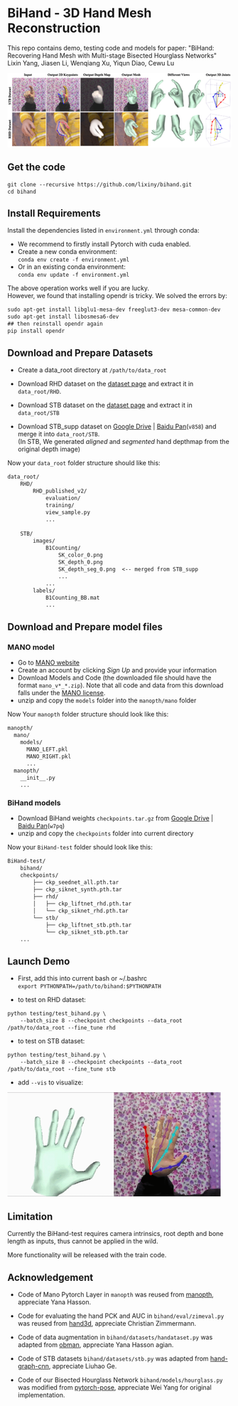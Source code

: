 
# BiHand - 3D Hand Mesh Reconstruction

This repo contains demo, testing code and models for paper: "BiHand: Recovering Hand Mesh with Multi-stage Bisected Hourglass Networks"  
Lixin Yang, Jiasen Li, Wenqiang Xu, Yiqun Diao, Cewu Lu 

<img src="assets/teaser.png">


## Get the code
```
git clone --recursive https://github.com/lixiny/bihand.git
cd bihand
```
## Install Requirements 
Install the dependencies listed in `environment.yml` through conda:
- We recommend to firstly install Pytorch with cuda enabled.
- Create a new conda environment:   
`conda env create -f environment.yml `
- Or in an existing conda environment:  
`conda env update -f environment.yml` 

The above operation works well if you are lucky.   
However, we found that 
installing opendr is tricky. We solved the errors by:  
```
sudo apt-get install libglu1-mesa-dev freeglut3-dev mesa-common-dev
sudo apt-get install libosmesa6-dev 
## then reinstall opendr again
pip install opendr
```

## Download and Prepare Datasets  

- Create a data_root directory at `/path/to/data_root`
- Download RHD dataset on the [dataset page](https://lmb.informatik.uni-freiburg.de/resources/datasets/RenderedHandposeDataset.en.html) and extract it in `data_root/RHD`.   

- Download STB dataset on the [dataset page](https://sites.google.com/site/zhjw1988/) and extract it in `data_root/STB`
- Download STB_supp dataset on [Google Drive](https://drive.google.com/file/d/1uAP2-U_sQkl1Ez4JkaDl01DA-Qiq2PI-/view?usp=sharing) | [Baidu Pan](https://pan.baidu.com/s/1ja23wnTsPPsjLrkE6d8s-w)(`v858`) and merge it into `data_root/STB`.  
 (In STB, We generated *aligned* and *segmented* hand depthmap from the original depth image)  

Now your `data_root` folder structure should like this:
```
data_root/
    RHD/
        RHD_published_v2/
            evaluation/
            training/
            view_sample.py
            ...

    STB/
        images/
            B1Counting/
                SK_color_0.png
                SK_depth_0.png
                SK_depth_seg_0.png  <-- merged from STB_supp
                ...
            ...
        labels/
            B1Counting_BB.mat
            ...
```

## Download and Prepare model files 

### MANO model
- Go to [MANO website](http://mano.is.tue.mpg.de/)
- Create an account by clicking *Sign Up* and provide your information
- Download Models and Code (the downloaded file should have the format `mano_v*_*.zip`). Note that all code and data from this download falls under the [MANO license](http://mano.is.tue.mpg.de/license).
- unzip and copy the `models` folder into the `manopth/mano` folder  

Now Your `manopth` folder structure should look like this:
```
manopth/
  mano/
    models/
      MANO_LEFT.pkl
      MANO_RIGHT.pkl
      ...
  manopth/
    __init__.py
    ...
```
### BiHand models 
- Download BiHand weights `checkpoints.tar.gz` from [Google Drive](https://drive.google.com/file/d/1evdNbFBRfDzVykNJFrEnPyicX9-jTa7J/view?usp=sharing) | [Baidu Pan](https://pan.baidu.com/s/1gyYcCTXjiGRtJ6WeLNtcXQ)(`w7pq`)
- unzip and copy the `checkpoints` folder into current directory

Now your `BiHand-test` folder should look like this:  
```
BiHand-test/
    bihand/
    checkpoints/
        ├── ckp_seednet_all.pth.tar
        ├── ckp_siknet_synth.pth.tar
        ├── rhd/
        │   ├── ckp_liftnet_rhd.pth.tar
        │   └── ckp_siknet_rhd.pth.tar
        └── stb/
            ├── ckp_liftnet_stb.pth.tar
            └── ckp_siknet_stb.pth.tar
    ...
```

## Launch Demo

- First, add this into current bash or ~/.bashrc  
`export PYTHONPATH=/path/to/bihand:$PYTHONPATH` 

- to test on RHD dataset:   
```
python testing/test_bihand.py \
    --batch_size 8 --checkpoint checkpoints --data_root /path/to/data_root --fine_tune rhd
```
- to test on STB dataset: 
```
python testing/test_bihand.py \
    --batch_size 8 --checkpoint checkpoints --data_root /path/to/data_root --fine_tune stb
```
- add `--vis` to visualize: 

<img src="assets/stb_demo.gif" width="480">  


## Limitation 

Currently the BiHand-test requires camera intrinsics, root depth and bone length as inputs, thus cannot be applied in the wild. 

More functionality will be released with the train code.



## Acknowledgement  

- Code of Mano Pytorch Layer in `manopth` was reused from [manopth](https://github.com/hassony2/manopth), appreciate Yana Hasson.


- Code for evaluating the hand PCK and AUC in `bihand/eval/zimeval.py` was reused from [hand3d](https://github.com/lmb-freiburg/hand3d), appreciate Christian Zimmermann.

- Code of data augmentation in `bihand/datasets/handataset.py` was adapted from [obman](https://hassony2.github.io/obman), appreciate Yana Hasson agian. 

- Code of STB datasets `bihand/datasets/stb.py` was adapted from [hand-graph-cnn](https://github.com/3d-hand-shape/hand-graph-cnn), appreciate Liuhao Ge.  

- Code of our Bisected Hourglass Network `bihand/models/hourglass.py` was modified from [pytorch-pose](https://github.com/bearpaw/pytorch-pose), appreciate Wei Yang for original implementation.  


